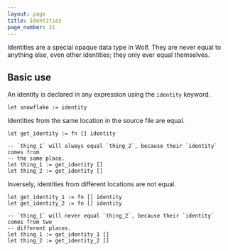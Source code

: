 ```yaml
---
layout: page
title: Identities
page_number: 11
---
```


Identities are a special opaque data type in Wolf. They are never equal to
anything else, even other identities; they only ever equal themselves.

## Basic use

An identity is declared in any expression using the `identity` keyword.

```
let snowflake := identity
```

Identities from the same location in the source file are equal.

```
let get_identity := fn [] identity

-- `thing_1` will always equal `thing_2`, because their `identity` comes from
-- the same place.
let thing_1 := get_identity []
let thing_2 := get_identity []
```

Inversely, identities from different locations are not equal.

```
let get_identity_1 := fn [] identity
let get_identity_2 := fn [] identity

-- `thing_1` will never equal `thing_2`, because their `identity` comes from two
-- different places.
let thing_1 := get_identity_1 []
let thing_2 := get_identity_2 []
```